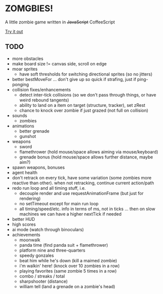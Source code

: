 # ZOMGBIES!

A little zombie game written in ~~JavaScript~~ CoffeeScript

[Try it out](http://jenseng.github.io/zomgbies)

## TODO

* more obstacles
* make board size != canvas side, scroll on edge
* moar sprites
  * have soft thresholds for switching directional sprites (so no jitters)
* better bestMoveFor ... don't give up so quick if strafing, just if
ping-ponging
* collision fixes/enhancements
  * detect inter-tick collisions (so we don't pass through things, or
    have weird rebound tangents)
  * ability to land on a item on target (structure, tracker), set zRest
  * chance to knock over zombie if just grazed (not full on collision)
* sounds
  * zombies
* animations
  * better grenade
  * gunshot
* weapons
  * sword
  * flamethrower (hold mouse/space allows aiming via mouse/keyboard)
  * grenade bonus (hold mouse/space allows further distance, maybe aim?)
* spawn weapons, bonuses
* agent health
* don't retrack on every tick, have some variation (some zombies more
  reactive than other). when not retracking, continue current action/path
* redo run loop and all timing stuff, i.e.
  * decouple render and use requestAnimationFrame (but just for rendering)
  * no setTimeout except for main run loop
  * all timing/speed/etc. info in terms of ms, not in ticks ... then on
    slow machines we can have a higher nextTick if needed
* better HUD
* high scores
* ai mode (watch through binoculars)
* achievements
  * moonwalk
  * panda time (find panda suit + flamethrower) 
  * platform nine and three-quarters
  * speedy gonzales
  * beat him while he's down (kill a maimed zombie)
  * i'm walkin' here! (knock over 10 zombies in a row)
  * playing favorites (same zombie 5 times in a row)
  * combo / streaks / total
  * sharpshooter (distance)
  * william tell (land a grenade on a zombie's head)
